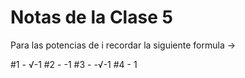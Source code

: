 # Notas de la Clase 5

Para las potencias de i recordar la siguiente formula ->

#1 - √-1
#2 - -1
#3 - -√-1
#4 - 1
